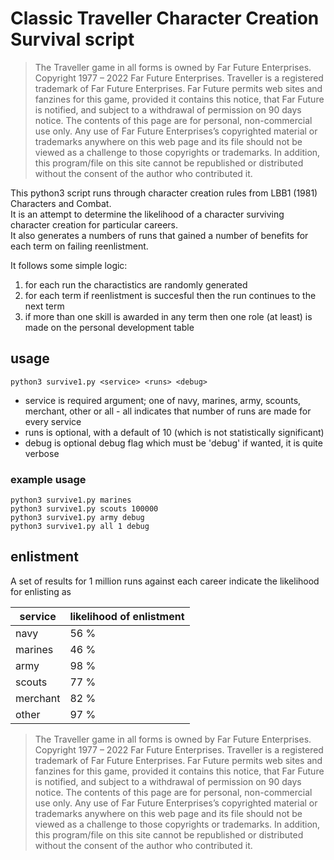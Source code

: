 # Classic Traveller Character Creation Survival script

> The Traveller game in all forms is owned by Far Future Enterprises. Copyright 1977 – 2022 Far Future Enterprises. Traveller is a registered trademark of Far Future Enterprises. Far Future permits web sites and fanzines for this game, provided it contains this notice, that Far Future is notified, and subject to a withdrawal of permission on 90 days notice. The contents of this page are for personal, non-commercial use only. Any use of Far Future Enterprises’s copyrighted material or trademarks anywhere on this web page and its file should not be viewed as a challenge to those copyrights or trademarks. In addition, this program/file on this site cannot be republished or distributed without the consent of the author who contributed it.

This python3 script runs through character creation rules from LBB1 (1981) Characters and Combat.  
It is an attempt to determine the likelihood of a character surviving character creation for particular careers.  
It also generates a numbers of runs that gained a number of benefits for each term on failing reenlistment.  

It follows some simple logic:
1. for each run the charactistics are randomly generated
2. for each term if reenlistment is succesful then the run continues to the next term
3. if more than one skill is awarded in any term then one role (at least) is made on the personal development table

## usage
```
python3 survive1.py <service> <runs> <debug>
```
- service is required argument; one of navy, marines, army, scounts, merchant, other or all - all indicates that number of runs are made for every service
- runs is optional, with a default of 10 (which is not statistically significant)
- debug is optional debug flag which must be 'debug' if wanted, it is quite verbose

### example usage
```
python3 survive1.py marines
python3 survive1.py scouts 100000
python3 survive1.py army debug
python3 survive1.py all 1 debug
```

## enlistment
A set of results for 1 million runs against each career indicate the likelihood for enlisting as

| service | likelihood of enlistment |
| ------- | ------------------------ |
| navy | 56 % |
| marines | 46 % |
| army | 98 % |
| scouts | 77 % |
| merchant | 82 % |
| other | 97 % |

> The Traveller game in all forms is owned by Far Future Enterprises. Copyright 1977 – 2022 Far Future Enterprises. Traveller is a registered trademark of Far Future Enterprises. Far Future permits web sites and fanzines for this game, provided it contains this notice, that Far Future is notified, and subject to a withdrawal of permission on 90 days notice. The contents of this page are for personal, non-commercial use only. Any use of Far Future Enterprises’s copyrighted material or trademarks anywhere on this web page and its file should not be viewed as a challenge to those copyrights or trademarks. In addition, this program/file on this site cannot be republished or distributed without the consent of the author who contributed it.
